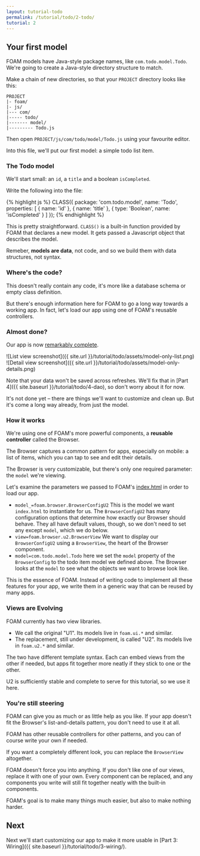 ```yaml
---
layout: tutorial-todo
permalink: /tutorial/todo/2-todo/
tutorial: 2
---
```


## Your first model

FOAM models have Java-style package names, like `com.todo.model.Todo`. We're
going to create a Java-style directory structure to match.

Make a chain of new directories, so that your `PROJECT` directory looks like this:

    PROJECT
    |- foam/
    |- js/
    |--- com/
    |----- todo/
    |------- model/
    |--------- Todo.js

Then open `PROJECT/js/com/todo/model/Todo.js` using your favourite editor.

Into this file, we'll put our first model: a simple todo list item.

### The Todo model

We'll start small: an `id`, a `title` and a boolean `isCompleted`.

Write the following into the file:

{% highlight js %}
CLASS({
  package: 'com.todo.model',
  name: 'Todo',
  properties: [
    {
      name: 'id'
    },
    {
      name: 'title'
    },
    {
      type: 'Boolean',
      name: 'isCompleted'
    }
  ]
});
{% endhighlight %}

This is pretty straightforward. `CLASS()` is a built-in function provided by
FOAM that declares a new model. It gets passed a Javascript object that
describes the model.

Remeber, **models are data**, not code, and so we build them with data
structures, not syntax.

### Where's the code?

This doesn't really contain any code, it's more like a database schema or empty
class definition.

But there's enough information here for FOAM to go a long way towards a working
app. In fact, let's load our app using one of FOAM's reusable controllers.

### Almost done?

Our app is now [remarkably complete](http://localhost:8000/foam/index.html?model_=foam.browser.BrowserConfigU2&model=com.todo.model.Todo&view=foam.browser.u2.BrowserView&classpath=../js/).

![List view screenshot]({{ site.url }}/tutorial/todo/assets/model-only-list.png)
![Detail view screenshot]({{ site.url }}/tutorial/todo/assets/model-only-details.png)

Note that your data won't be saved across refreshes. We'll fix that in [Part
4]({{ site.baseurl }}/tutorial/todo/4-dao), so don't worry about it for now.

It's not done yet &ndash; there are things we'll want to customize and clean up.
But it's come a long way already, from just the model.

### How it works

We're using one of FOAM's more powerful components, a **reusable controller**
called the Browser.

The Browser captures a common pattern for apps, especially on mobile: a list of
items, which you can tap to see and edit their details.

The Browser is very customizable, but there's only one required parameter: the
`model` we're viewing.

Let's examine the parameters we passed to FOAM's
[index.html]({{site.baseurl}}/guides/index_html) in order to load our app.

- `model_=foam.browser.BrowserConfigU2` This is the model we want `index.html` to
  instantiate for us. The `BrowserConfigU2` has many configuration options that
  determine how exactly our Browser should behave. They all have default values,
  though, so we don't need to set any except `model`, which we do below.
- `view=foam.browser.u2.BrowserView` We want to display our `BrowserConfigU2`
  using a `BrowserView`, the heart of the Browser component.
- `model=com.todo.model.Todo` here we set the `model` property of the
  `BrowserConfig` to the todo item model we defined above. The Browser looks at
  the `model` to see what the objects we want to browse look like.

This is the essence of FOAM. Instead of writing code to implement all these
features for your app, we write them in a generic way that can be reused by many
apps.


### Views are Evolving

FOAM currently has two view libraries.

- We call the original "U1". Its models live in `foam.ui.*` and similar.
- The replacement, still under development, is called "U2". Its models live in
  `foam.u2.*` and similar.

The two have different template syntax. Each can embed views from the other if
needed, but apps fit together more neatly if they stick to one or the other.

U2 is sufficiently stable and complete to serve for this tutorial, so we use it
here.

### You're still steering

FOAM can give you as much or as little help as you like. If your app doesn't
fit the Browser's list-and-details pattern, you don't need to use it at all.

FOAM has other reusable controllers for other patterns, and you can of course
write your own if needed.

If you want a completely different look, you can replace the `BrowserView`
altogether.

FOAM doesn't force you into anything. If you don't like one of our views,
replace it with one of your own. Every component can be replaced, and any
components you write will still fit together neatly with the built-in
components.

FOAM's goal is to make many things much easier, but also to make nothing harder.


## Next

Next we'll start customizing our app to make it more usable in
[Part 3: Wiring]({{ site.baseurl }}/tutorial/todo/3-wiring/).


